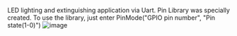 
LED lighting and extinguishing application via Uart. Pin Library was specially created. To use the library, just enter PinMode("GPIO pin number", "Pin state(1-0)")
![image](https://github.com/user-attachments/assets/21cdce06-83ec-435c-9741-e9bf7e2ebc99)

